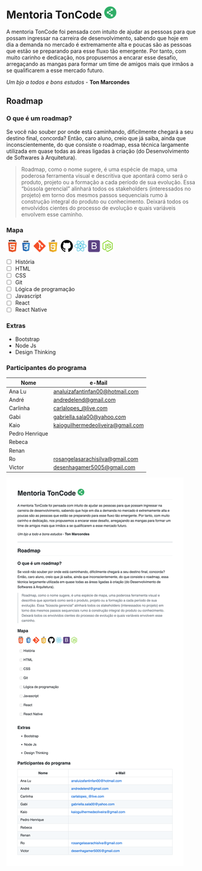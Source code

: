 # Mentoria TonCode ![logo](./img/logo.png)

A mentoria TonCode foi pensada com intuito de ajudar as pessoas para que possam ingressar na carreira de desenvolvimento, sabendo que hoje em dia a demanda no mercado é extremamente alta e poucas são as pessoas que estão se preparando para esse fluxo tão emergente. Por tanto, com muito carinho e dedicação, nos propusemos a encarar esse desafio, arregaçando as mangas para formar um time de amigos mais que irmãos a se qualificarem a esse mercado futuro.

*Um bjo a todos e bons estudos* - **Ton Marcondes**

## Roadmap

### O que é um roadmap?

Se você não souber por onde está caminhando, dificilmente chegará a seu destino final, concorda? Então, caro aluno, creio que já saiba, ainda que inconscientemente, do que consiste o roadmap, essa técnica largamente utilizada em quase todas as áreas ligadas à criação (do Desenvolvimento de Softwares à Arquitetura).

>Roadmap, como o nome sugere, é uma espécie de mapa, uma poderosa ferramenta visual e descritiva que apontará como será o produto, projeto ou a formação a cada período de sua evolução. Essa “bússola gerencial” alinhará todos os stakeholders (interessados no projeto) em torno dos mesmos passos sequenciais rumo à construção integral do produto ou conhecimento. Deixará todos os envolvidos cientes do processo de evolução e quais variáveis envolvem esse caminho.

### Mapa

![html5](./img/html.png) ![css](./img/css.png) ![](./img/git.png) ![javascript](./img/javascript.png) ![GitHub](./img/github.png) ![react](./img/react.png) ![bootstrap](./img/bootstrap.png) ![js](./img/node-js.png)

- [ ] História
- [ ]  HTML
- [ ]  CSS
- [ ]  Git
- [ ]  Lógica de programação
- [ ]  Javascript
- [ ]  React
- [ ]  React Native

### Extras

* Bootstrap
* Node Js
* Design Thinking

### Participantes do programa

| Nome           | e-Mail                            |
| -------------- | --------------------------------- |
| Ana Lu         | analuizafantinfan00@hotmail.com   |
| André          | andredelend@gmail.com             |
| Carlinha       | carlalopes_@live.com              |
| Gabi           | gabriella.sala00@yahoo.com        |
| Kaio           | kaioguilhermedeoliveira@gmail.com |
| Pedro Henrique |                                   |
| Rebeca         |                                   |
| Renan          |                                   |
| Ro             | rosangelasarachisilva@gmail.com   |
| Victor         | desenhagamer5005@gmail.com        |

![Modelo](img/modelo.png)
